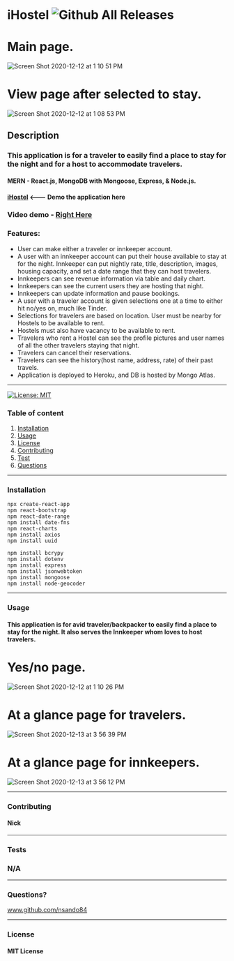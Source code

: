 # **iHostel**   ![Github All Releases](https://img.shields.io/github/contributors/nsando84/iHostel)   

# Main page.
![Screen Shot 2020-12-12 at 1 10 51 PM](https://user-images.githubusercontent.com/67135603/102004999-73df3380-3cca-11eb-882b-e7b6e8fe6e36.png)
 
 # View page after selected to stay.
![Screen Shot 2020-12-12 at 1 08 53 PM](https://user-images.githubusercontent.com/67135603/102004990-64f88100-3cca-11eb-8637-6a3ce1acd50f.png)








  ## **Description**

  

  ### This application is for a traveler to easily find a place to stay for the night and for a host to accommodate travelers.
  
  #### MERN - React.js, MongoDB with Mongoose, Express, & Node.js.

 #### [**iHostel**](https://ihostel.herokuapp.com/) <--- Demo the application here
 
 ### Video demo - [Right Here](https://drive.google.com/file/d/1oZ4EYii_EHg3h6-3tbNtDmOiFFlMmHnD/view)
 
  ### Features:
  
  - User can make either a traveler or innkeeper account.
  - A user with an innkeeper account can put their house available to stay at for the night. Innkeeper can put nightly rate, title, description, images, housing capacity, and set a date range that they can host travelers.
  - Innkeepers can see revenue information via table and daily chart.
  - Innkeepers can see the current users they are hosting that night.
  - Innkeepers can update information and pause bookings.
  - A user with a traveler account is given selections one at a time to either hit no/yes on, much like Tinder.
  - Selections for travelers are based on location. User must be nearby for Hostels to be available to rent.
  - Hostels must also have vacancy to be available to rent.
  - Travelers who rent a Hostel can see the profile pictures and user names of all the other travelers staying that night.
  - Travelers can cancel their reservations.
  - Travelers can see the history(host name, address, rate) of their past travels.
  - Application is deployed to Heroku, and DB is hosted by Mongo Atlas.
  
---

[![License: MIT](https://img.shields.io/badge/License-MIT-yellow.svg)](https://opensource.org/licenses/MIT)

  ### Table of content
  1. [Installation](#installation)
  2. [Usage](#usage)
  3. [License](#license)
  4. [Contributing](#contributing)
  5. [Test](#test)
  6. [Questions](#questions)

---

### **Installation**
 
    npx create-react-app
    npm react-bootstrap
    npm react-date-range
    npm install date-fns
    npm react-charts
    npm install axios
    npm install uuid
    
    npm install bcrypy
    npm install dotenv
    npm install express
    npm install jsonwebtoken
    npm install mongoose
    npm install node-geocoder
     
---

### **Usage**

#### This application is for avid traveler/backpacker to easily find a place to stay for the night. It also serves the Innkeeper whom loves to host travelers. 

# Yes/no page.
![Screen Shot 2020-12-12 at 1 10 26 PM](https://user-images.githubusercontent.com/67135603/102005594-dcc8aa80-3cce-11eb-9bf8-94dbe5d50278.png)

# At a glance page for travelers.
![Screen Shot 2020-12-13 at 3 56 39 PM](https://user-images.githubusercontent.com/67135603/102027883-e51af700-3d5b-11eb-8255-f1708f9aa5a1.png)

# At a glance page for innkeepers.
![Screen Shot 2020-12-13 at 3 56 12 PM](https://user-images.githubusercontent.com/67135603/102027893-f7953080-3d5b-11eb-8be1-3e78d2b5da7d.png)



---

### **Contributing**

#### Nick

---

### **Tests**

### N/A

---

### **Questions?**

www.github.com/nsando84

---

### **License**

#### MIT License
